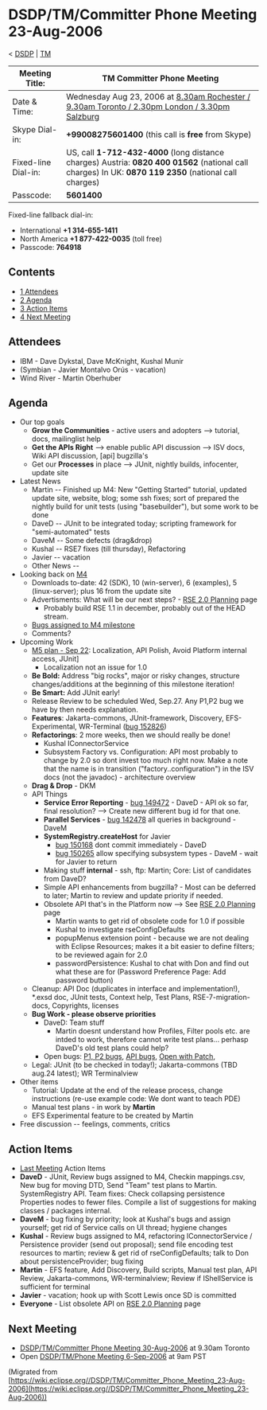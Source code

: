 

DSDP/TM/Committer Phone Meeting 23-Aug-2006
===========================================

< [DSDP](https://wiki.eclipse.org/DSDP "DSDP")‎ | [TM](./TM "DSDP/TM")

| Meeting Title: | **TM Committer Phone Meeting** |
| --- | --- |
| Date & Time: | Wednesday Aug 23, 2006 at [8.30am Rochester / 9.30am Toronto / 2.30pm London / 3.30pm Salzburg](http://www.timeanddate.com/worldclock/meetingdetails.html?year=2006&month=8&day=16&hour=13&min=30&sec=0&p1=223&p2=250&p3=421&p4=136&iv=1800) |
| Skype Dial-in: | **+99008275601400** (this call is **free** from Skype) |
| Fixed-line Dial-in: | US, call **1-712-432-4000** (long distance charges)    Austria: **0820 400 01562** (national call charges)   In UK: **0870 119 2350** (national call charges)   |
| Passcode: | **5601400** |

Fixed-line fallback dial-in:

*   International **+1 314-655-1411**
*   North America **+1 877-422-0035** (toll free)
*   Passcode: **764918**

Contents
--------

*   [1 Attendees](#Attendees)
*   [2 Agenda](#Agenda)
*   [3 Action Items](#Action-Items)
*   [4 Next Meeting](#Next-Meeting)

Attendees
---------

*   IBM - Dave Dykstal, Dave McKnight, Kushal Munir
*   (Symbian - Javier Montalvo Orús - vacation)
*   Wind River - Martin Oberhuber

Agenda
------

*   Our top goals
    *   **Grow the Communities** \- active users and adopters --> tutorial, docs, mailinglist help
    *   **Get the APIs Right** --\> enable public API discussion --> ISV docs, Wiki API discussion, \[api\] bugzilla's
    *   Get our **Processes** in place --> JUnit, nightly builds, infocenter, update site
*   Latest News
    *   Martin -- Finished up M4: New "Getting Started" tutorial, updated update site, website, blog; some ssh fixes; sort of prepared the nightly build for unit tests (using "basebuilder"), but some work to be done
    *   DaveD -- JUnit to be integrated today; scripting framework for "semi-automated" tests
    *   DaveM -- Some defects (drag&drop)
    *   Kushal -- RSE7 fixes (till thursday), Refactoring
    *   Javier -- vacation
    *   Other News --
*   Looking back on [M4](http://download.eclipse.org/dsdp/tm/downloads/drops/S-1.0M4-200608182355/index.php)
    *   Downloads to-date: 42 (SDK), 10 (win-server), 6 (examples), 5 (linux-server); plus 16 from the update site
    *   Advertisments: What will be our next steps? - [RSE 2.0 Planning](./RSE_2.0_Planning "RSE 2.0 Planning") page
        *   Probably build RSE 1.1 in december, probably out of the HEAD stream.
    *   [Bugs assigned to M4 milestone](https://bugs.eclipse.org/bugs/buglist.cgi?query_format=advanced&classification=DSDP&product=Target+Management&component=RSE&target_milestone=1.0+M4&bug_status=UNCONFIRMED&bug_status=NEW&bug_status=ASSIGNED&bug_status=REOPENED&cmdtype=doit)
    *   Comments?
*   Upcoming Work
    *   [M5 plan - Sep 22](https://www.eclipse.org/dsdp/tm/development/plan.php#M5): Localization, API Polish, Avoid Platform internal access, JUnit\]
        *   Localization not an issue for 1.0
    *   **Be Bold:** Address "big rocks", major or risky changes, structure changes/additions at the beginning of this milestone iteration!
    *   **Be Smart:** Add JUnit early!
    *   Release Review to be scheduled Wed, Sep.27. Any P1,P2 bug we have by then needs explanation.
    *   **Features**: Jakarta-commons, JUnit-framework, Discovery, EFS-Experimental, WR-Terminal ([bug 152826](https://bugs.eclipse.org/bugs/show_bug.cgi?id=152826))
    *   **Refactorings**: 2 more weeks, then we should really be done!
        *   Kushal IConnectorService
        *   Subsystem Factory vs. Configuration: API most probably to change by 2.0 so dont invest too much right now. Make a note that the name is in transition ("factory..configuration") in the ISV docs (not the javadoc) - architecture overview
    *   **Drag & Drop** \- DKM
    *   API Things
        *   **Service Error Reporting** \- [bug 149472](https://bugs.eclipse.org/bugs/show_bug.cgi?id=149472) \- DaveD - API ok so far, final resolution? --> Create new different bug id for that one.
        *   **Parallel Services** \- [bug 142478](https://bugs.eclipse.org/bugs/show_bug.cgi?id=142478) all queries in background - DaveM
        *   **SystemRegistry.createHost** for Javier
            *   [bug 150168](https://bugs.eclipse.org/bugs/show_bug.cgi?id=150168) dont commit immediately - DaveD
            *   [bug 150265](https://bugs.eclipse.org/bugs/show_bug.cgi?id=150265) allow specifying subsystem types - DaveM - wait for Javier to return
        *   Making stuff **internal** \- ssh, ftp: Martin; Core: List of candidates from DaveD?
        *   Simple API enhancements from bugzilla? - Most can be deferred to later; Martin to review and update priority if needed.
        *   Obsolete API that's in the Platform now --> See [RSE 2.0 Planning](./RSE_2.0_Planning "RSE 2.0 Planning") page
            *   Martin wants to get rid of obsolete code for 1.0 if possible
            *   Kushal to investigate rseConfigDefaults
            *   popupMenus extension point - because we are not dealing with Eclipse Resources; makes it a bit easier to define filters; to be reviewed again for 2.0
            *   passwordPersistence: Kushal to chat with Don and find out what these are for (Password Preference Page: Add password button)
    *   Cleanup: API Doc (duplicates in interface and implementation!), *.exsd doc, JUnit tests, Context help, Test Plans, RSE-7-migration-docs, Copyrights, licenses
    *   **Bug Work - please observe priorities**
        *   DaveD: Team stuff
            *   Martin doesnt understand how Profiles, Filter pools etc. are intded to work, therefore cannot write test plans... perhasp DaveD's old test plans could help?
        *   Open bugs: [P1, P2 bugs](https://bugs.eclipse.org/bugs/buglist.cgi?query_format=advanced&classification=DSDP&product=Target+Management&component=RSE&bug_status=UNCONFIRMED&bug_status=NEW&bug_status=ASSIGNED&bug_status=REOPENED&priority=P1&priority=P2&cmdtype=doit), [API bugs](https://bugs.eclipse.org/bugs/buglist.cgi?query_format=advanced&short_desc_type=allwordssubstr&short_desc=%5Bapi&classification=DSDP&product=Target+Management&component=RSE&bug_status=UNCONFIRMED&bug_status=NEW&bug_status=ASSIGNED&bug_status=REOPENED&cmdtype=doit), [Open with Patch](https://bugs.eclipse.org/bugs/buglist.cgi?query_format=advanced&classification=DSDP&product=Target+Management&component=RSE&bug_status=UNCONFIRMED&bug_status=NEW&bug_status=ASSIGNED&bug_status=REOPENED&cmdtype=doit&field0-0-0=attachments.ispatch&type0-0-0=equals&value0-0-0=1),
    *   Legal: JUnit (to be checked in today!); Jakarta-commons (TBD aug.24 latest); WR Terminalview
*   Other items
    *   Tutorial: Update at the end of the release process, change instructions (re-use example code: We dont want to teach PDE)
    *   Manual test plans - in work by **Martin**
    *   EFS Experimental feature to be created by Martin
*   Free discussion -- feelings, comments, critics

Action Items
------------

*   [Last Meeting](./Committer_Phone_Meeting_16-Aug-2006#Action_Items "DSDP/TM/Committer Phone Meeting 16-Aug-2006") Action Items
*   **DaveD** \- JUnit, Review bugs assigned to M4, Checkin mappings.csv, New bug for moving DTD, Send "Team" test plans to Martin. SystemRegistry API. Team fixes: Check collapsing persistence Properties nodes to fewer files. Compile a list of suggestions for making classes / packages internal.
*   **DaveM** \- bug fixing by priority; look at Kushal's bugs and assign yourself; get rid of Service calls on UI thread; hygiene changes
*   **Kushal** \- Review bugs assigned to M4, refactoring IConnectorService / Persistence provider (send out proposal); send file encoding test resources to martin; review & get rid of rseConfigDefaults; talk to Don about persistenceProvider; bug fixing
*   **Martin** \- EFS feature, Add Discovery, Build scripts, Manual test plan, API Review, Jakarta-commons, WR-terminalview; Review if IShellService is sufficient for terminal
*   **Javier** \- vacation; hook up with Scott Lewis once SD is committed
*   **Everyone** \- List obsolete API on [RSE 2.0 Planning](./RSE_2.0_Planning "RSE 2.0 Planning") page

Next Meeting
------------

*   [DSDP/TM/Committer Phone Meeting 30-Aug-2006](./Committer_Phone_Meeting_30-Aug-2006 "DSDP/TM/Committer Phone Meeting 30-Aug-2006") at 9.30am Toronto
*   Open [DSDP/TM/Phone Meeting 6-Sep-2006](./Phone_Meeting_6-Sep-2006 "DSDP/TM/Phone Meeting 6-Sep-2006") at 9am PST


(Migrated from [https://wiki.eclipse.org//DSDP/TM/Committer_Phone_Meeting_23-Aug-2006](https://wiki.eclipse.org//DSDP/TM/Committer_Phone_Meeting_23-Aug-2006))